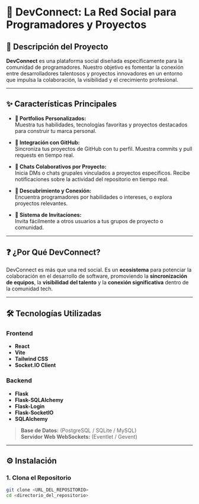 # 🚀 DevConnect: La Red Social para Programadores y Proyectos

## 📌 Descripción del Proyecto

**DevConnect** es una plataforma social diseñada específicamente para la comunidad de programadores. Nuestro objetivo es fomentar la conexión entre desarrolladores talentosos y proyectos innovadores en un entorno que impulsa la colaboración, la visibilidad y el crecimiento profesional.

---

## ✨ Características Principales

- **👤 Portfolios Personalizados:**  
  Muestra tus habilidades, tecnologías favoritas y proyectos destacados para construir tu marca personal.

- **🔗 Integración con GitHub:**  
  Sincroniza tus proyectos de GitHub con tu perfil. Muestra commits y pull requests en tiempo real.

- **💬 Chats Colaborativos por Proyecto:**  
  Inicia DMs o chats grupales vinculados a proyectos específicos. Recibe notificaciones sobre la actividad del repositorio en tiempo real.

- **🔎 Descubrimiento y Conexión:**  
  Encuentra programadores por habilidades o intereses, o explora proyectos relevantes.

- **📨 Sistema de Invitaciones:**  
  Invita fácilmente a otros usuarios a tus grupos de proyecto o comunidad.

---

## ❓ ¿Por Qué DevConnect?

DevConnect es más que una red social. Es un **ecosistema** para potenciar la colaboración en el desarrollo de software, promoviendo la **sincronización de equipos**, la **visibilidad del talento** y la **conexión significativa** dentro de la comunidad tech.

---

## 🛠 Tecnologías Utilizadas

### Frontend
- **React**
- **Vite**
- **Tailwind CSS**
- **Socket.IO Client**

### Backend
- **Flask**
- **Flask-SQLAlchemy**
- **Flask-Login**
- **Flask-SocketIO**
- **SQLAlchemy**

> **Base de Datos:** (PostgreSQL / SQLite / MySQL)  
> **Servidor Web WebSockets:** (Eventlet / Gevent)

---

## ⚙️ Instalación

### 1. Clona el Repositorio

```bash
git clone <URL_DEL_REPOSITORIO>
cd <directorio_del_repositorio>